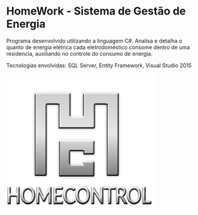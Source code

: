 # HomeWork - Sistema de Gestão de Energia

Programa desenvolvido utilizando a linguagem C#. Analisa e detalha o quanto de energia elétrica cada eletrodoméstico consome dentro de uma  residencia,  auxiliando no controle do consumo de energia.

Tecnologias envolvidas: SQL Server, Entity Framework, Visual Studio 2015

![HomeWork](HomeWork.png)
